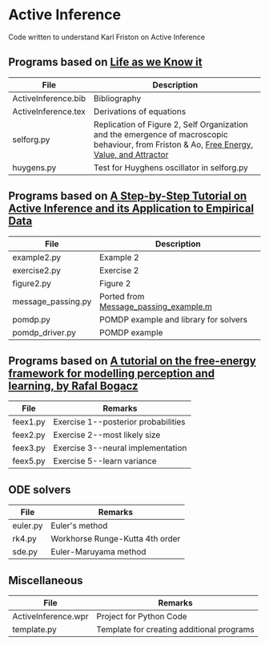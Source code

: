 # Active Inference

Code written to understand Karl Friston on Active Inference

## Programs based on [Life as we Know it](https://royalsocietypublishing.org/doi/10.1098/rsif.2013.0475)

File|Description
-------------------|---------------------------------------------------------------------------------------------------
ActiveInference.bib|Bibliography
ActiveInference.tex|Derivations of equations
selforg.py|Replication of Figure 2, Self Organization and the emergence of macroscopic behaviour, from Friston & Ao, [Free Energy, Value, and Attractor](https://www.hindawi.com/journals/cmmm/2012/937860/)
huygens.py|Test for Huyghens oscillator in selforg.py

## Programs based on [A Step-by-Step Tutorial on Active Inference and its Application to Empirical Data](https://www.researchgate.net/publication/348153427_A_Step-by-Step_Tutorial_on_Active_Inference_and_its_Application_to_Empirical_Data)

File|Description
-------------------|---------------------------------------------------------------------------------------------------
example2.py|Example 2
exercise2.py|Exercise 2
figure2.py|Figure 2
message_passing.py|Ported from [Message_passing_example.m](https://github.com/rssmith33/Active-Inference-Tutorial-Scripts/blob/main/Message_passing_example.m)
pomdp.py|POMDP example and library for solvers
pomdp_driver.py|POMDP example

## Programs based on [A tutorial on the free-energy framework for modelling perception and learning, by Rafal Bogacz](https://www.sciencedirect.com/science/article/pii/S0022249615000759)

 File  | Remarks |
---------------|-------------------------------------------------------------------------------------------
feex1.py| Exercise 1--posterior probabilities
feex2.py| Exercise 2--most likely size
feex3.py| Exercise 3--neural implementation
feex5.py| Exercise 5--learn variance

## ODE solvers

File  | Remarks |
---------------|-------------------------------------------------------------------------------------------
euler.py|Euler's method
rk4.py|Workhorse Runge-Kutta 4th order
sde.py|Euler-Maruyama method

## Miscellaneous

File  | Remarks |
---------------|-------------------------------------------------------------------------------------------
ActiveInference.wpr|Project for Python Code
template.py|Template for creating additional programs
